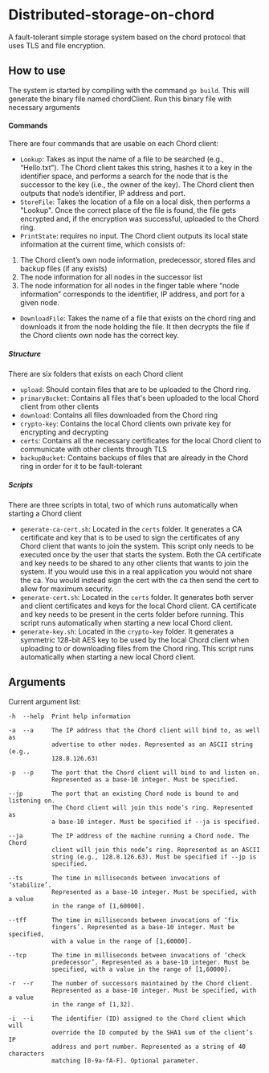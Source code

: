 # Distributed-storage-on-chord
A fault-tolerant simple storage system based on the chord protocol that uses TLS and file encryption.

## How to use
The system is started by compiling with the command ```go build```. This will generate the binary file named chordClient. Run this binary file with necessary arguments

#### Commands
There are four commands that are usable on each Chord client:

- ```Lookup```: Takes as input the name of a file to be searched (e.g., “Hello.txt”). 
The Chord client takes this string, hashes it to a key in the identifier space, 
and performs a search for the node that is the successor to the key 
(i.e., the owner of the key). 
The Chord client then outputs that node’s identifier, IP address and port.
- ```StoreFile```: Takes the location of a file on a local disk, then performs a "Lookup". 
Once the correct place of the file is found, the file gets encrypted and, if the encryption was successful, uploaded to the Chord ring.
- ```PrintState```: requires no input. The Chord client outputs its local state information at the current time, which consists of:
1. The Chord client’s own node information, predecessor, stored files and backup files (if any exists)
2. The node information for all nodes in the successor list
3. The node information for all nodes in the finger table
   where “node information” corresponds to the identifier, IP address, and port for a given node.
- ```DownloadFile```: Takes the name of a file that exists on the chord ring and downloads it from the node holding
the file. It then decrypts the file if the Chord clients own node has the correct key.

##### Structure
There are six folders that exists on each Chord client

- ```upload```: Should contain files that are to be uploaded to the Chord ring.
- ```primaryBucket```: Contains all files that's been uploaded to the local Chord client from other clients
- ```download```: Contains all files downloaded from the Chord ring
- ```crypto-key```: Contains the local Chord clients own private key for encrypting and decrypting
- ```certs```: Contains all the necessary certificates for the local Chord client to communicate with other clients through TLS
- ```backupBucket```: Contains backups of files that are already in the Chord ring in order for it to be fault-tolerant

##### Scripts
There are three scripts in total, two of which runs automatically when starting a Chord client

- ```generate-ca-cert.sh```: Located in the ```certs``` folder. It generates a CA certificate and key that is to be used to sign the certificates of any Chord client that wants to join the system.
This script only needs to be executed once by the user that starts the system. Both the CA certificate and key needs to be shared to any other clients that
wants to join the system. If you would use this in a real application you would not share the ca. You would instead sign the cert with the ca then send the cert to allow for maximum security.
- ```generate-cert.sh```: Located in the ```certs``` folder. It generates both server and client certificates and keys for the local Chord client. CA certificate
and key needs to be present in the certs folder before running. This script runs automatically when starting a new local Chord client.
- ```generate-key.sh```: Located in the ```crypto-key``` folder. It generates a symmetric 128-bit AES key to be used by the local Chord client when uploading to or downloading
files from the Chord ring. This script runs automatically when starting a new local Chord client.

## Arguments
Current argument list:
```
-h  --help  Print help information

-a  --a     The IP address that the Chord client will bind to, as well as
            advertise to other nodes. Represented as an ASCII string (e.g.,
            128.8.126.63)
            
-p  --p     The port that the Chord client will bind to and listen on.
            Represented as a base-10 integer. Must be specified.
            
--jp        The port that an existing Chord node is bound to and listening on.
            The Chord client will join this node’s ring. Represented as
            a base-10 integer. Must be specified if --ja is specified.
            
--ja        The IP address of the machine running a Chord node. The Chord
            client will join this node’s ring. Represented as an ASCII
            string (e.g., 128.8.126.63). Must be specified if --jp is
            specified.
            
--ts        The time in milliseconds between invocations of ‘stabilize’.
            Represented as a base-10 integer. Must be specified, with a value
            in the range of [1,60000].
            
--tff       The time in milliseconds between invocations of ‘fix
            fingers’. Represented as a base-10 integer. Must be specified,
            with a value in the range of [1,60000].
            
--tcp       The time in milliseconds between invocations of ‘check
            predecessor’. Represented as a base-10 integer. Must be
            specified, with a value in the range of [1,60000].
            
-r  --r     The number of successors maintained by the Chord client.
            Represented as a base-10 integer. Must be specified, with a value
            in the range of [1,32].
            
-i  --i     The identifier (ID) assigned to the Chord client which will
            override the ID computed by the SHA1 sum of the client’s IP
            address and port number. Represented as a string of 40 characters
            matching [0-9a-fA-F]. Optional parameter.
```

